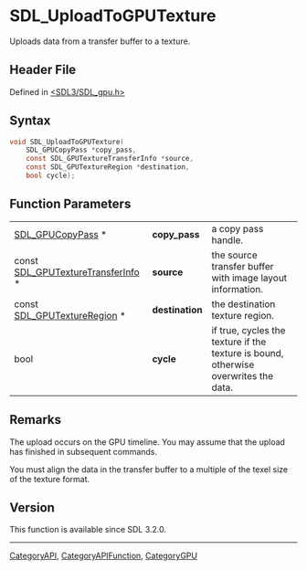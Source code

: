 # SDL_UploadToGPUTexture

Uploads data from a transfer buffer to a texture.

## Header File

Defined in [<SDL3/SDL_gpu.h>](https://github.com/libsdl-org/SDL/blob/main/include/SDL3/SDL_gpu.h)

## Syntax

```c
void SDL_UploadToGPUTexture(
    SDL_GPUCopyPass *copy_pass,
    const SDL_GPUTextureTransferInfo *source,
    const SDL_GPUTextureRegion *destination,
    bool cycle);
```

## Function Parameters

|                                                                  |                 |                                                                                     |
| ---------------------------------------------------------------- | --------------- | ----------------------------------------------------------------------------------- |
| [SDL_GPUCopyPass](SDL_GPUCopyPass) *                             | **copy_pass**   | a copy pass handle.                                                                 |
| const [SDL_GPUTextureTransferInfo](SDL_GPUTextureTransferInfo) * | **source**      | the source transfer buffer with image layout information.                           |
| const [SDL_GPUTextureRegion](SDL_GPUTextureRegion) *             | **destination** | the destination texture region.                                                     |
| bool                                                             | **cycle**       | if true, cycles the texture if the texture is bound, otherwise overwrites the data. |

## Remarks

The upload occurs on the GPU timeline. You may assume that the upload has
finished in subsequent commands.

You must align the data in the transfer buffer to a multiple of the texel
size of the texture format.

## Version

This function is available since SDL 3.2.0.





----
[CategoryAPI](CategoryAPI), [CategoryAPIFunction](CategoryAPIFunction), [CategoryGPU](CategoryGPU)

